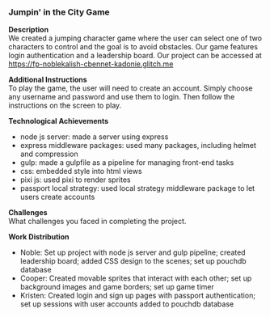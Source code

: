 ### Jumpin' in the City Game

**Description**  
We created a jumping character game where the user can select one of two characters to control and the goal is to avoid obstacles. Our game features login authentication and a leadership board.
Our project can be accessed at https://fp-noblekalish-cbennet-kadonie.glitch.me

**Additional Instructions**  
To play the game, the user will need to create an account. Simply choose any username and password and use them to login. Then follow the instructions on the screen to play.

**Technological Achievements**  
- node js server: made a server using express
- express middleware packages: used many packages, including helmet and compression
- gulp: made a gulpfile as a pipeline for managing front-end tasks
- css: embedded style into html views
- pixi js: used pixi to render sprites
- passport local strategy: used local strategy middleware package to let users create accounts

**Challenges**  
What challenges you faced in completing the project.

**Work Distribution**
- Noble: Set up project with node js server and gulp pipeline; created leadership board; added CSS design to the scenes; set up pouchdb database
- Cooper: Created movable sprites that interact with each other; set up background images and game borders; set up game timer
- Kristen: Created login and sign up pages with passport authentication; set up sessions with user accounts added to pouchdb database